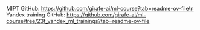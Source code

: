 MIPT GitHub: https://github.com/girafe-ai/ml-course?tab=readme-ov-file\n
Yandex training GitHub: https://github.com/girafe-ai/ml-course/tree/23f_yandex_ml_trainings?tab=readme-ov-file
